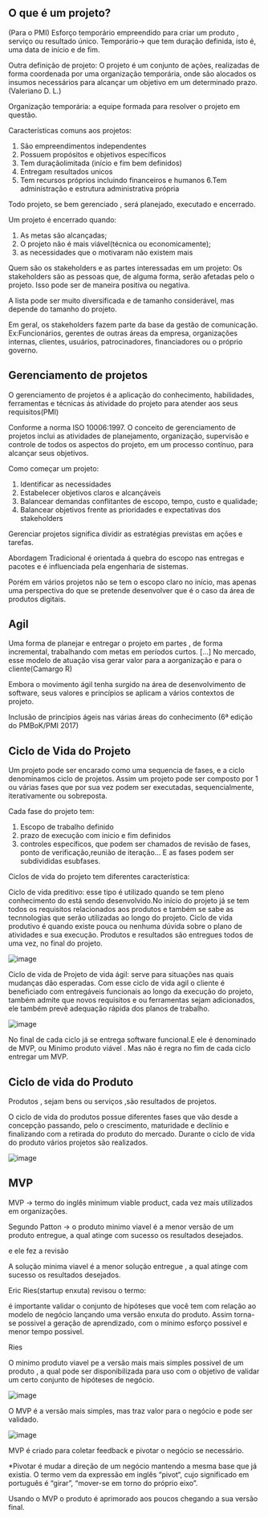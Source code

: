 ## O que é um projeto?
(Para o PMI) Esforço temporário empreendido para criar um produto , serviço ou resultado único.
Temporário-> que tem duração definida, isto é, uma data de início e de fim.

Outra definição de projeto:
O projeto é um conjunto de ações, realizadas de forma coordenada por uma organização temporária, onde são alocados os insumos necessários para alcançar um objetivo em um determinado prazo.(Valeriano D. L.)

Organização temporária: a equipe formada para resolver o projeto em questão.

Características comuns aos projetos:

1. São empreendimentos independentes
2. Possuem propósitos e objetivos específicos
3. Tem duraçãolimitada (início e fim bem definidos)
4. Entregam resultados unicos
5. Tem recursos próprios incluindo financeiros e humanos
6.Tem administração e estrutura administrativa própria

Todo projeto, se bem gerenciado , será planejado, executado e encerrado.

Um projeto é encerrado quando:

1. As metas são alcançadas;
2. O projeto não é mais viável(técnica ou economicamente);
3. as necessidades que o motivaram não existem mais

Quem são os stakeholders e as partes interessadas em um projeto:
Os stakeholders são as pessoas que, de alguma forma, serão afetadas pelo o projeto.
Isso pode ser de maneira positiva ou negativa.

A lista pode ser muito diversificada e de tamanho considerável, mas depende do tamanho do projeto.

Em geral, os stakeholders fazem parte da base da gestão de comunicação.
Ex:Funcionários, gerentes de outras áreas da empresa, organizações internas, clientes, usuários, patrocinadores, financiadores
ou o próprio governo.

## Gerenciamento de projetos

O gerenciamento de projetos é a aplicação do conhecimento, habilidades, ferramentas e técnicas ás atividade do projeto para atender aos seus  requisitos(PMI)

Conforme a norma ISO 10006:1997. O conceito de gerenciamento de projetos inclui as atividades de planejamento, organização, supervisão e controle de todos os aspectos do projeto, em um processo contínuo, para alcançar seus objetivos.

Como começar um projeto:

1. Identificar as necessidades
2. Estabelecer objetivos claros e alcançáveis
3. Balancear demandas conflitantes de escopo, tempo, custo e qualidade;
4. Balancear objetivos frente as prioridades e expectativas dos stakeholders


Gerenciar projetos significa dividir as estratégias previstas em ações e tarefas.

Abordagem Tradicional é orientada á quebra do escopo nas entregas e pacotes e é influenciada pela engenharia de sistemas.

Porém em vários projetos não se tem o escopo claro no início, mas apenas uma perspectiva do que se pretende desenvolver que é o caso da área de produtos digitais.

## Agil

Uma forma de planejar e entregar o projeto em partes , de forma incremental, trabalhando com metas em períodos curtos. [...] No mercado, esse modelo de atuação visa gerar valor para a aorganização e para o cliente(Camargo R)

Embora o movimento ágil tenha surgido na área de desenvolvimento de software, seus valores e princípios se aplicam a vários contextos de projeto.

Inclusão de princípios ágeis nas várias áreas do conhecimento (6ª edição do PMBoK/PMI 2017)

## Ciclo de Vida do Projeto

Um projeto pode ser encarado como uma sequencia de fases, e a ciclo denominamos ciclo de projetos.
Assim um projeto pode ser composto por 1 ou várias fases que por sua vez podem ser executadas, sequencialmente, iterativamente ou sobreposta.

Cada fase do projeto tem:
 
 1. Escopo de trabalho definido
 2. prazo de execução com inicio e fim definidos
 3. controles específicos, que podem ser chamados de revisão de fases, ponto de verificação,reunião de iteração...
E as fases podem ser subdivididas esubfases.


Ciclos de vida do projeto tem diferentes característica:

Ciclo de vida preditivo: esse tipo é utilizado quando se tem pleno conhecimento do está sendo desenvolvido.No início do projeto já se tem todos os requisitos relacionados aos produtos e também se sabe as tecnnologias que serão utilizadas ao longo do projeto. Ciclo de vida produtivo é quando existe pouca ou nenhuma dúvida sobre o plano de atividades e sua execução. Produtos e resultados  são entregues todos de uma vez, no final do projeto. 


![image](https://user-images.githubusercontent.com/52088444/226597307-59c24e13-a7a2-446e-b406-6238395a1a7c.png)


Ciclo de vida de Projeto de vida ágil: serve para situações nas quais mudanças dão esperadas. Com esse ciclo de vida agil o cliente é beneficiado com entregáveis funcionais ao longo da execução do projeto, também admite que novos requisitos e ou ferramentas sejam adicionados, ele também prevê adequação rápida dos planos de trabalho.

![image](https://user-images.githubusercontent.com/52088444/226597885-cbb0473f-f774-4b45-b179-3d79147b6188.png)

No final de cada ciclo já se entrega software funcional.E ele é denominado de MVP, ou Minimo produto viável . Mas não é regra no fim de cada ciclo entregar um MVP.


## Ciclo de vida do Produto

Produtos , sejam bens ou serviços ,são resultados de projetos.

O ciclo de vida do produtos possue diferentes fases que vão desde a concepção passando, pelo o crescimento, maturidade e declínio e finalizando com a retirada do produto do mercado. Durante o ciclo de vida do produto vários projetos são realizados.

![image](https://user-images.githubusercontent.com/52088444/226604079-ecdffc8d-8dba-4c74-8397-152244d8fbe2.png)

## MVP


MVP -> termo do inglês minimum viable product, cada vez mais utilizados em organizações.

Segundo Patton -> o produto minimo viavel é a menor versão de um produto entregue, a qual atinge com sucesso os resultados desejados.

e ele fez a revisão

A solução minima viavel é a menor solução entregue , a qual atinge com sucesso os resultados desejados.

Eric Ries(startup enxuta) revisou o termo:

é importante validar o conjunto de hipóteses que você tem com relação ao modelo de negócio lançando uma versão enxuta do produto. Assim torna-se possivel a geração de aprendizado, com o mínimo esforço possivel e menor tempo possivel.

Ries

O minimo produto viavel pe a versão mais mais simples possivel de um produto , a qual pode ser disponibilizada para uso com o objetivo de validar um certo conjunto de hipóteses de negócio.

![image](https://user-images.githubusercontent.com/52088444/226605895-19b04922-f726-4d8b-a9f2-912b4ffaeeeb.png)

O MVP é a versão mais simples, mas traz valor para o negócio e pode ser validado.

![image](https://user-images.githubusercontent.com/52088444/226606081-0d34391a-7679-414e-a9b1-efa76f907ea9.png)

MVP é criado para coletar feedback e pivotar o negócio se necessário. 

*Pivotar é mudar a direção de um negócio mantendo a mesma base que já existia. O termo vem da expressão em inglês “pivot“, cujo significado em português é “girar”, “mover-se em torno do próprio eixo”.

Usando o MVP o produto é aprimorado aos poucos chegando a sua versão final.




















